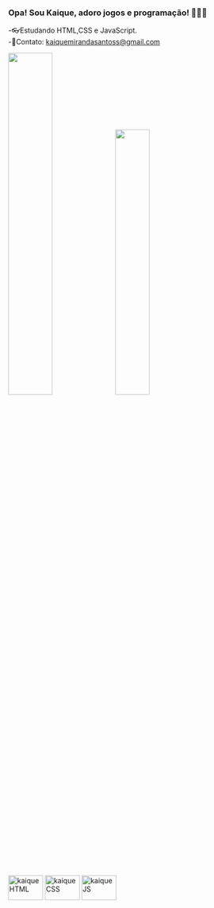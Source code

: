 ### Opa! Sou Kaique, adoro jogos e programação! 👀🐱‍👤

-👓Estudando HTML,CSS e JavaScript.<br>
-🌱Contato: kaiquemirandasantoss@gmail.com

<div>
<picture>
<source
  srcset="https://github-readme-stats.vercel.app/api?username=KaiqueMMiranda&show_icons=true&theme=midnight-purple"
/>
 <img width="42%" src="https://github-readme-stats.vercel.app/api?username=KaiqueMMiranda&show_icons=true" />
</picture>
 <img width="37%"src="https://github-readme-stats.vercel.app/api/top-langs/?username=KaiqueMMiranda&layout=compact&theme=midnight-purple" />
  </div>
  <div style="display: inline-block"><br>
  <img align="center" alt="kaiqueHTML" height="50" width="70" src="https://cdn.jsdelivr.net/gh/devicons/devicon/icons/html5/html5-original.svg" />
  <img align="center" alt="kaiqueCSS" height="50" width="70" src="https://cdn.jsdelivr.net/gh/devicons/devicon/icons/css3/css3-original.svg" />
  <img align="center" alt="kaiqueJS" height="50" width="70" src="https://cdn.jsdelivr.net/gh/devicons/devicon/icons/javascript/javascript-original.svg" />
  </div>
  


